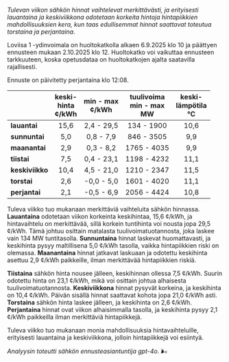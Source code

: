 *Tulevan viikon sähkön hinnat vaihtelevat merkittävästi, ja erityisesti lauantaina ja keskiviikkona odotetaan korkeita hintoja hintapiikkien mahdollisuuksien kera, kun taas edullisemmat hinnat saattavat toteutua torstaina ja perjantaina.*

Loviisa 1 -ydinvoimala on huoltokatkolla alkaen 6.9.2025 klo 10 ja päättyen ennusteen mukaan 2.10.2025 klo 12. Huoltokatko voi vaikuttaa ennusteen tarkkuuteen, koska opetusdataa on huoltokatkojen ajalta saatavilla rajallisesti.

Ennuste on päivitetty perjantaina klo 12:08.

|              | keski-<br>hinta<br>¢/kWh | min - max<br>¢/kWh | tuulivoima<br>min - max<br>MW | keski-<br>lämpötila<br>°C |
|:-------------|:----------------:|:----------------:|:-------------:|:-------------:|
| **lauantai** |       15,6       |      2,4 - 29,5      |   134 - 1900    |      10,6     |
| **sunnuntai** |       5,0        |      0,8 - 7,9       |   846 - 3505    |      9,9      |
| **maanantai** |       2,9        |      0,3 - 8,2       |   1765 - 4035   |      9,9      |
| **tiistai**   |       7,5        |      0,4 - 23,1      |   1198 - 4232   |      11,1     |
| **keskiviikko** |    10,4        |      4,5 - 21,0      |   1210 - 2347   |      11,5     |
| **torstai**   |       2,6        |     -0,0 - 5,0       |   1601 - 4020   |      11,1     |
| **perjantai** |       2,1        |     -0,5 - 6,9       |   2056 - 4424   |      10,8     |

Tuleva viikko tuo mukanaan merkittäviä vaihteluita sähkön hinnassa. **Lauantaina** odotetaan viikon korkeinta keskihintaa, 15,6 ¢/kWh, ja hintavaihtelu on merkittävää, sillä korkein tuntihinta voi nousta jopa 29,5 ¢/kWh. Tämä johtuu osittain matalasta tuulivoimatuotannosta, joka laskee vain 134 MW tuntitasolla. **Sunnuntaina** hinnat laskevat huomattavasti, ja keskihinta pysyy maltillisena 5,0 ¢/kWh tasolla, vaikka hintapiikkien riski on olemassa. **Maanantaina** hinnat jatkavat laskuaan ja odotettu keskihinta asettuu 2,9 ¢/kWh paikkeille, ilman merkittävää hintapiikkien riskiä.

**Tiistaina** sähkön hinta nousee jälleen, keskihinnan ollessa 7,5 ¢/kWh. Suurin odotettu hinta on 23,1 ¢/kWh, mikä voi osittain johtua alhaisesta tuulivoimatuotannosta. **Keskiviikkona** hinnat pysyvät korkeina, ja keskihinta on 10,4 ¢/kWh. Päivän sisällä hinnat saattavat kohota jopa 21,0 ¢/kWh asti. **Torstaina** sähkön hinta laskee jälleen, ja keskihinta on 2,6 ¢/kWh. **Perjantaina** hinnat ovat viikon alhaisimmalla tasolla, ja keskihinta pysyy 2,1 ¢/kWh paikkeilla ilman merkittäviä hintapiikkejä.

Tuleva viikko tuo mukanaan monia mahdollisuuksia hintavaihteluille, erityisesti lauantaina ja keskiviikkona, jolloin hintapiikkejä voi esiintyä. 

*Analyysin toteutti sähkön ennusteasiantuntija gpt-4o.* 🌬️
